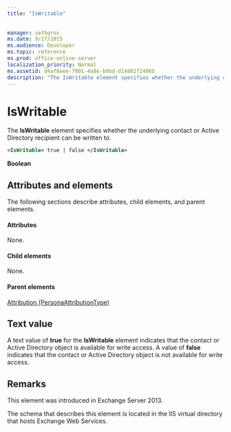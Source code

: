 ```yaml
---
title: "IsWritable"
 
 
manager: sethgros
ms.date: 9/17/2015
ms.audience: Developer
ms.topic: reference
ms.prod: office-online-server
localization_priority: Normal
ms.assetid: d4af8eee-7001-4a8e-b9bd-d14882f2406b
description: "The IsWritable element specifies whether the underlying contact or Active Directory recipient can be written to."
---
```


# IsWritable

The **IsWritable** element specifies whether the underlying contact or Active Directory recipient can be written to. 
  
```XML
<IsWritable> true | false </IsWritable>
```

 **Boolean**
## Attributes and elements

The following sections describe attributes, child elements, and parent elements.
  
#### Attributes

None.
  
#### Child elements

None.
  
#### Parent elements

[Attribution (PersonaAttributionType)](attribution-personaattributiontype.md)
  
## Text value

A text value of **true** for the **IsWritable** element indicates that the contact or Active Directory object is available for write access. A value of **false** indicates that the contact or Active Directory object is not available for write access. 
  
## Remarks

This element was introduced in Exchange Server 2013.
  
The schema that describes this element is located in the IIS virtual directory that hosts Exchange Web Services.
  

